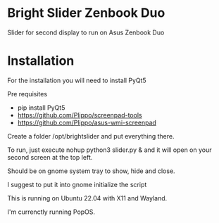 # Bright Slider Zenbook Duo
Slider for second display to run on Asus Zenbook Duo


# Installation
For the installation you will need to install PyQt5

Pre requisites
- pip install PyQt5
- https://github.com/Plippo/screenpad-tools 
- https://github.com/Plippo/asus-wmi-screenpad

Create a folder /opt/brightslider and put everything there.

To run, just execute nohup python3 slider.py & and it will open on your second screen at the top left.

Should be on gnome system tray to show, hide and close.

I suggest to put it into gnome initialize the script

This is running on Ubuntu 22.04 with X11 and Wayland.

I'm currenctly running PopOS.
